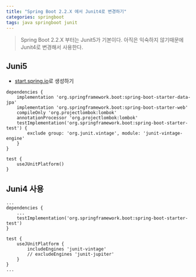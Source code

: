```yaml
---
title: "Spring Boot 2.2.X 에서 Junit4로 변경하기"
categories: springboot
tags: java springboot junit
---
```


> Spring Boot 2.2.X 부터는 Junit5가 기본이다. 아직은 익숙하지 않기때문에 Junit4로 변경해서 사용한다.


## Juni5 
- [start.spring.io](https://start.spring.io)로 생성하기
```
dependencies {
	implementation 'org.springframework.boot:spring-boot-starter-data-jpa'
	implementation 'org.springframework.boot:spring-boot-starter-web'
	compileOnly 'org.projectlombok:lombok'
	annotationProcessor 'org.projectlombok:lombok'
	testImplementation('org.springframework.boot:spring-boot-starter-test') {
		exclude group: 'org.junit.vintage', module: 'junit-vintage-engine'
	}
}

test {
	useJUnitPlatform()
}
```

## Juni4 사용
```
...
dependencies {
    ...
	testImplementation('org.springframework.boot:spring-boot-starter-test')
}

test {
    useJUnitPlatform {
        includeEngines 'junit-vintage'
        // excludeEngines 'junit-jupiter'
    }
}
...
```

